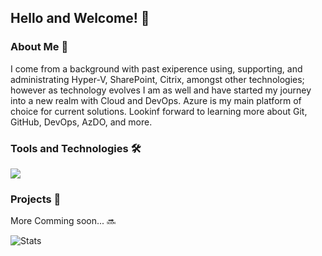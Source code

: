 ## Hello and Welcome! 👋

### About Me 🧑
I come from a background with past exiperence using, supporting, and administrating Hyper-V, SharePoint, Citrix, amongst other technologies; however as technology evolves I am as well and have started my journey into a new realm with Cloud and DevOps.  Azure is my main platform of choice for current solutions.  Lookinf forward to learning more about Git, GitHub, DevOps, AzDO, and more.   

### Tools and Technologies 🛠

![](https://img.shields.io/badge/Code-PowerShell-blue?logo=PowerShell)

### Projects 📃
More Comming soon... 🔜










![Stats](https://github-readme-stats.vercel.app/api?username=dawsonar802&show_icons=true&theme=algolia)

[//]: https://shields.io/ 
[//]: https://simpleicons.org/ 
[//]: https://towardsdatascience.com/build-a-stunning-readme-for-your-github-profile-9b80434fe5d7
